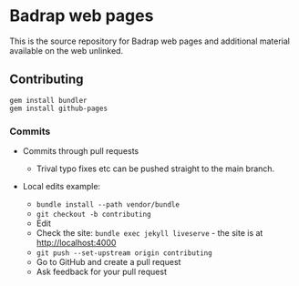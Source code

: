 # Badrap web pages

This is the source repository for Badrap web pages and additional material available on the web
unlinked.

## Contributing

```console
gem install bundler
gem install github-pages
```

### Commits

* Commits through pull requests
  * Trival typo fixes etc can be pushed straight to the main branch.

* Local edits example:
  * ```bundle install --path vendor/bundle```
  * ```git checkout -b contributing```
  * Edit
  * Check the site: ```bundle exec jekyll liveserve``` - the site is at <http://localhost:4000>
  * ```git push --set-upstream origin contributing```
  * Go to GitHub and create a pull request
  * Ask feedback for your pull request
